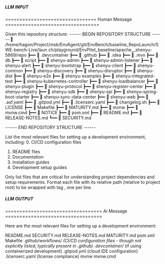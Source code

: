 ##### LLM INPUT #####
================================ Human Message =================================

Given this repository structure:
------ BEGIN REPOSITORY STRUCTURE ------
📂 
/home/hagon/Project/msb/EnvAgent/git/EnvBench/baseline_RepoLaunch/SWE-bench-Live/laun
ch/playground/EnvPilot_baseline/apache__shenyu-5869/repo
┣━━ 📂 .devcontainer
┣━━ 📂 .github
┣━━ 📂 .idea
┣━━ 📂 .mvn
┣━━ 📂 db
┣━━ 📂 script
┣━━ 📂 shenyu-admin
┣━━ 📂 shenyu-admin-listener
┣━━ 📂 shenyu-alert
┣━━ 📂 shenyu-bootstrap
┣━━ 📂 shenyu-client
┣━━ 📂 shenyu-common
┣━━ 📂 shenyu-discovery
┣━━ 📂 shenyu-disruptor
┣━━ 📂 shenyu-dist
┣━━ 📂 shenyu-e2e
┣━━ 📂 shenyu-examples
┣━━ 📂 shenyu-integrated-test
┣━━ 📂 shenyu-kubernetes-controller
┣━━ 📂 shenyu-loadbalancer
┣━━ 📂 shenyu-plugin
┣━━ 📂 shenyu-protocol
┣━━ 📂 shenyu-register-center
┣━━ 📂 shenyu-registry
┣━━ 📂 shenyu-sdk
┣━━ 📂 shenyu-spi
┣━━ 📂 shenyu-spring-boot-starter
┣━━ 📂 shenyu-sync-data-center
┣━━ 📂 shenyu-web
┣━━ 📄 .asf.yaml
┣━━ 📄 .gitpod.yml
┣━━ 📄 .licenserc.yaml
┣━━ 📄 changelog.sh
┣━━ 📄 LICENSE
┣━━ 📄 Makefile
┣━━ 📄 MATURITY.md
┣━━ 📄 mvnw
┣━━ 📄 mvnw.cmd
┣━━ 📄 NOTICE
┣━━ 📄 pom.xml
┣━━ 📄 README.md
┣━━ 📄 RELEASE-NOTES.md
┗━━ 📄 SECURITY.md

------ END REPOSITORY STRUCTURE ------

List the most relevant files for setting up a development environment, including:
0. CI/CD configuration files
1. README files
2. Documentation
3. Installation guides
4. Development setup guides

Only list files that are critical for understanding project dependencies and setup requirements.
Format each file with its relative path (relative to project root) to be wrapped with tag <file> </file>, one per line.
##### LLM OUTPUT #####
================================== Ai Message ==================================

Here are the most relevant files for setting up a development environment:

<file>README.md</file>
<file>SECURITY.md</file>
<file>RELEASE-NOTES.md</file>
<file>MATURITY.md</file>
<file>pom.xml</file>
<file>Makefile</file>
<file>.github/workflows/*</file> (CI/CD configuration files - though not explicitly listed, typically present in .github)
<file>.devcontainer/*</file> (if using containerized development)
<file>.gitpod.yml</file> (cloud IDE configuration)
<file>.licenserc.yaml</file> (license compliance)
<file>mvnw</file>
<file>mvnw.cmd</file>